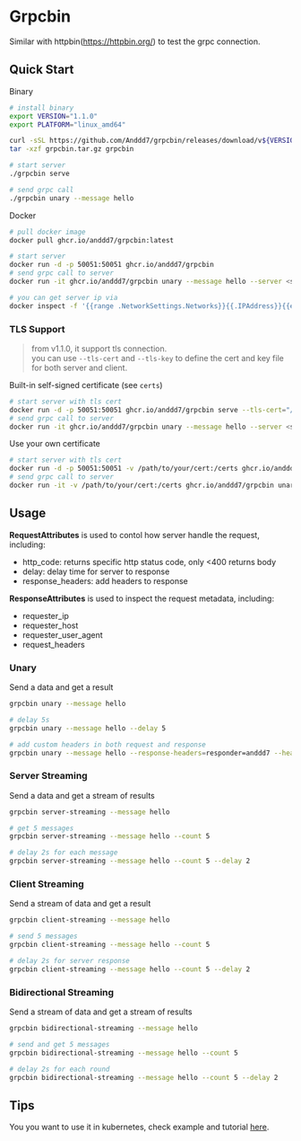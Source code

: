# Grpcbin

Similar with httpbin(<https://httpbin.org/>) to test the grpc connection.

## Quick Start

Binary

```sh
# install binary
export VERSION="1.1.0"
export PLATFORM="linux_amd64"

curl -sSL https://github.com/Anddd7/grpcbin/releases/download/v${VERSION}/grpcbin_v${VERSION}_${PLATFORM}.tar.gz -o grpcbin.tar.gz
tar -xzf grpcbin.tar.gz grpcbin

# start server
./grpcbin serve

# send grpc call
./grpcbin unary --message hello
```

Docker

```sh
# pull docker image
docker pull ghcr.io/anddd7/grpcbin:latest

# start server
docker run -d -p 50051:50051 ghcr.io/anddd7/grpcbin
# send grpc call to server
docker run -it ghcr.io/anddd7/grpcbin unary --message hello --server <server_container_ip>

# you can get server ip via 
docker inspect -f '{{range .NetworkSettings.Networks}}{{.IPAddress}}{{end}}' $(docker ps -q)
```

### TLS Support

> from v1.1.0, it support tls connection. \
> you can use `--tls-cert` and `--tls-key` to define the cert and key file for both server and client.

Built-in self-signed certificate (see `certs`)

```sh
# start server with tls cert
docker run -d -p 50051:50051 ghcr.io/anddd7/grpcbin serve --tls-cert="/certs/server.crt" --tls-key="/certs/server.key"
# send grpc call to server
docker run -it ghcr.io/anddd7/grpcbin unary --message hello --server <server_container_ip> --tls-cert="/certs/server.crt"
```

Use your own certificate

```sh
# start server with tls cert
docker run -d -p 50051:50051 -v /path/to/your/cert:/certs ghcr.io/anddd7/grpcbin serve --tls-cert="/certs/server.crt" --tls-key="/certs/server.key"
# send grpc call to server
docker run -it -v /path/to/your/cert:/certs ghcr.io/anddd7/grpcbin unary --message hello --server <server_container_ip> --tls-cert="/certs/server.crt"
```

## Usage

**RequestAttributes** is used to contol how server handle the request, including:

- http_code: returns specific http status code, only <400 returns body
- delay: delay time for server to response
- response_headers: add headers to response

**ResponseAttributes** is used to inspect the request metadata, including:

- requester_ip
- requester_host
- requester_user_agent
- request_headers

### Unary

Send a data and get a result

```sh
grpcbin unary --message hello

# delay 5s
grpcbin unary --message hello --delay 5

# add custom headers in both request and response
grpcbin unary --message hello --response-headers=responder=anddd7 --headers=caller=anddd7
```

### Server Streaming

Send a data and get a stream of results

```sh
grpcbin server-streaming --message hello

# get 5 messages
grpcbin server-streaming --message hello --count 5

# delay 2s for each message
grpcbin server-streaming --message hello --count 5 --delay 2
```

### Client Streaming

Send a stream of data and get a result

```sh
grpcbin client-streaming --message hello

# send 5 messages
grpcbin client-streaming --message hello --count 5

# delay 2s for server response
grpcbin client-streaming --message hello --count 5 --delay 2
```

### Bidirectional Streaming

Send a stream of data and get a stream of results

```sh
grpcbin bidirectional-streaming --message hello

# send and get 5 messages
grpcbin bidirectional-streaming --message hello --count 5

# delay 2s for each round
grpcbin bidirectional-streaming --message hello --count 5 --delay 2
```

## Tips

You you want to use it in kubernetes, check example and tutorial [here](https://github.com/Anddd7/rubber-duck/tree/main/grpcbin).